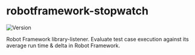 # robotframework-stopwatch

![Version](https://img.shields.io/badge/version-0.2.5-%2392C444)

Robot Framework library-listener.
Evaluate test case execution against its average run time & delta in Robot Framework.
